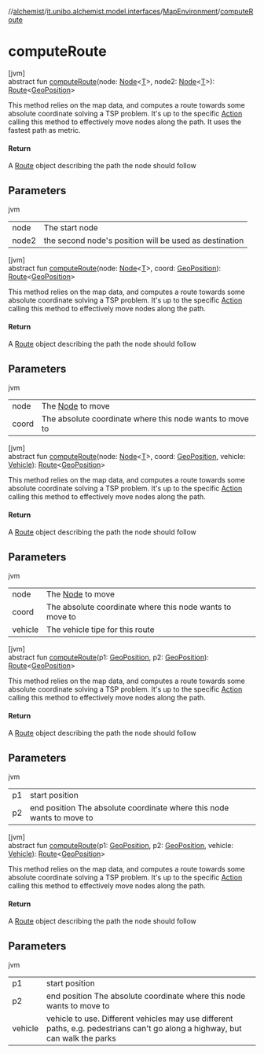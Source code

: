 //[alchemist](../../../index.md)/[it.unibo.alchemist.model.interfaces](../index.md)/[MapEnvironment](index.md)/[computeRoute](compute-route.md)

# computeRoute

[jvm]\
abstract fun [computeRoute](compute-route.md)(node: [Node](../-node/index.md)<[T](../../it.unibo.alchemist.model.implementations.movestrategies.speed/-straight-line-trace-dependant-speed/index.md)>, node2: [Node](../-node/index.md)<[T](../../it.unibo.alchemist.model.implementations.movestrategies.speed/-straight-line-trace-dependant-speed/index.md)>): [Route](../-route/index.md)<[GeoPosition](../-geo-position/index.md)>

This method relies on the map data, and computes a route towards some absolute coordinate solving a TSP problem. It's up to the specific [Action](../-action/index.md) calling this method to effectively move nodes along the path. It uses the fastest path as metric.

#### Return

A [Route](../-route/index.md) object describing the path the node should follow

## Parameters

jvm

| | |
|---|---|
| node | The start node |
| node2 | the second node's position will be used as destination |

[jvm]\
abstract fun [computeRoute](compute-route.md)(node: [Node](../-node/index.md)<[T](../../it.unibo.alchemist.model.implementations.movestrategies.speed/-straight-line-trace-dependant-speed/index.md)>, coord: [GeoPosition](../-geo-position/index.md)): [Route](../-route/index.md)<[GeoPosition](../-geo-position/index.md)>

This method relies on the map data, and computes a route towards some absolute coordinate solving a TSP problem. It's up to the specific [Action](../-action/index.md) calling this method to effectively move nodes along the path.

#### Return

A [Route](../-route/index.md) object describing the path the node should follow

## Parameters

jvm

| | |
|---|---|
| node | The [Node](../-node/index.md) to move |
| coord | The absolute coordinate where this node wants to move to |

[jvm]\
abstract fun [computeRoute](compute-route.md)(node: [Node](../-node/index.md)<[T](../../it.unibo.alchemist.model.implementations.movestrategies.speed/-straight-line-trace-dependant-speed/index.md)>, coord: [GeoPosition](../-geo-position/index.md), vehicle: [Vehicle](../-vehicle/index.md)): [Route](../-route/index.md)<[GeoPosition](../-geo-position/index.md)>

This method relies on the map data, and computes a route towards some absolute coordinate solving a TSP problem. It's up to the specific [Action](../-action/index.md) calling this method to effectively move nodes along the path.

#### Return

A [Route](../-route/index.md) object describing the path the node should follow

## Parameters

jvm

| | |
|---|---|
| node | The [Node](../-node/index.md) to move |
| coord | The absolute coordinate where this node wants to move to |
| vehicle | The vehicle tipe for this route |

[jvm]\
abstract fun [computeRoute](compute-route.md)(p1: [GeoPosition](../-geo-position/index.md), p2: [GeoPosition](../-geo-position/index.md)): [Route](../-route/index.md)<[GeoPosition](../-geo-position/index.md)>

This method relies on the map data, and computes a route towards some absolute coordinate solving a TSP problem. It's up to the specific [Action](../-action/index.md) calling this method to effectively move nodes along the path.

#### Return

A [Route](../-route/index.md) object describing the path the node should follow

## Parameters

jvm

| | |
|---|---|
| p1 | start position |
| p2 | end position The absolute coordinate where this node wants to move to |

[jvm]\
abstract fun [computeRoute](compute-route.md)(p1: [GeoPosition](../-geo-position/index.md), p2: [GeoPosition](../-geo-position/index.md), vehicle: [Vehicle](../-vehicle/index.md)): [Route](../-route/index.md)<[GeoPosition](../-geo-position/index.md)>

This method relies on the map data, and computes a route towards some absolute coordinate solving a TSP problem. It's up to the specific [Action](../-action/index.md) calling this method to effectively move nodes along the path.

#### Return

A [Route](../-route/index.md) object describing the path the node should follow

## Parameters

jvm

| | |
|---|---|
| p1 | start position |
| p2 | end position The absolute coordinate where this node wants to move to |
| vehicle | vehicle to use. Different vehicles may use different paths, e.g. pedestrians can't go along a highway, but can walk the parks |
